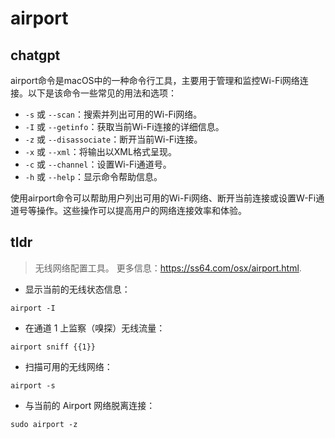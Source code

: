 # airport 
## chatgpt 
airport命令是macOS中的一种命令行工具，主要用于管理和监控Wi-Fi网络连接。以下是该命令一些常见的用法和选项：

- `-s` 或 `--scan`：搜索并列出可用的Wi-Fi网络。
- `-I` 或 `--getinfo`：获取当前Wi-Fi连接的详细信息。
- `-z` 或 `--disassociate`：断开当前Wi-Fi连接。
- `-x` 或 `--xml`：将输出以XML格式呈现。
- `-c` 或 `--channel`：设置Wi-Fi通道号。
- `-h` 或 `--help`：显示命令帮助信息。

使用airport命令可以帮助用户列出可用的Wi-Fi网络、断开当前连接或设置W-Fi通道号等操作。这些操作可以提高用户的网络连接效率和体验。 

## tldr 
 
> 无线网络配置工具。
> 更多信息：<https://ss64.com/osx/airport.html>.

- 显示当前的无线状态信息：

`airport -I`

- 在通道 1 上监察（嗅探）无线流量：

`airport sniff {{1}}`

- 扫描可用的无线网络：

`airport -s`

- 与当前的 Airport 网络脱离连接：

`sudo airport -z`
